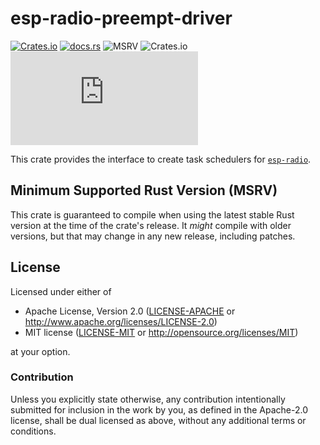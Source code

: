 # esp-radio-preempt-driver

[![Crates.io](https://img.shields.io/crates/v/esp-radio-preempt-driver?labelColor=1C2C2E&color=C96329&logo=Rust&style=flat-square)](https://crates.io/crates/esp-radio-preempt-driver)
[![docs.rs](https://img.shields.io/docsrs/esp-radio-preempt-driver?labelColor=1C2C2E&color=C96329&logo=rust&style=flat-square)](https://docs.espressif.com/projects/rust/esp-radio-preempt-driver/latest/)
![MSRV](https://img.shields.io/badge/MSRV-1.86.0-blue?labelColor=1C2C2E&style=flat-square)
![Crates.io](https://img.shields.io/crates/l/esp-radio-preempt-driver?labelColor=1C2C2E&style=flat-square)
[![Matrix](https://img.shields.io/matrix/esp-rs:matrix.org?label=join%20matrix&labelColor=1C2C2E&color=BEC5C9&logo=matrix&style=flat-square)](https://matrix.to/#/#esp-rs:matrix.org)

This crate provides the interface to create task schedulers for [`esp-radio`](https://crates.io/crates/esp-radio).

## Minimum Supported Rust Version (MSRV)

This crate is guaranteed to compile when using the latest stable Rust version at the time of the crate's release. It _might_ compile with older versions, but that may change in any new release, including patches.

## License

Licensed under either of

- Apache License, Version 2.0 ([LICENSE-APACHE](../LICENSE-APACHE) or
  http://www.apache.org/licenses/LICENSE-2.0)
- MIT license ([LICENSE-MIT](../LICENSE-MIT) or http://opensource.org/licenses/MIT)

at your option.

### Contribution

Unless you explicitly state otherwise, any contribution intentionally submitted for inclusion in the
work by you, as defined in the Apache-2.0 license, shall be dual licensed as above, without any
additional terms or conditions.
